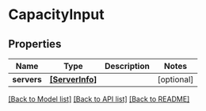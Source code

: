 # CapacityInput


## Properties
Name | Type | Description | Notes
------------ | ------------- | ------------- | -------------
**servers** | [**[ServerInfo]**](ServerInfo.md) |  | [optional] 

[[Back to Model list]](../README.md#documentation-for-models) [[Back to API list]](../README.md#documentation-for-api-endpoints) [[Back to README]](../README.md)


